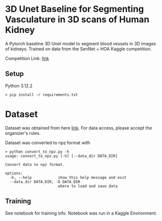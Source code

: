 # 3D Unet Baseline for Segmenting Vasculature in 3D scans of Human Kidney
A Pytorch baseline 3D Unet model to segment blood vessels in 3D images of kidneys. Trained on data from the SenNet + HOA Kaggle competition.

Competition Link: [link](https://www.kaggle.com/competitions/blood-vessel-segmentation)

## Setup
Python 3.12.2

```console
> pip install -r requirements.txt
```
# Dataset
Dataset was obtained from here [link](https://www.kaggle.com/competitions/blood-vessel-segmentation).
For data access, please accept the organizer's rules.

Dataset was converted to npz format with 
```console
> python convert_to_npz.py -h
usage: convert_to_npz.py [-h] [--data_dir DATA_DIR]

Convert data to npz format.

options:
  -h, --help            show this help message and exit
  --data_dir DATA_DIR, -D DATA_DIR
                        where to load and save data
```

## Training
See notebook for training info. Notebook was run in a Kaggle Environment.

